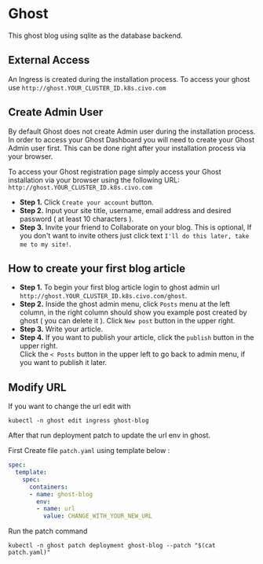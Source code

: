 # Ghost

This ghost blog using sqlite as the database backend.

## External Access

An Ingress is created during the installation process. To access your ghost use `http://ghost.YOUR_CLUSTER_ID.k8s.civo.com`

## Create Admin User

By default Ghost does not create Admin user during the installation process. In order to access your Ghost Dashboard you will need to create your Ghost Admin user first. This can be done right after your installation process via your browser.

To access your Ghost registration page simply access your Ghost installation via your browser using the following URL: `http://ghost.YOUR_CLUSTER_ID.k8s.civo.com`

* **Step 1.** Click `Create your account` button.  
* **Step 2.** Input your site title, username, email address and desired password ( at least 10 characters ).  
* **Step 3.** Invite your friend to Collaborate on your blog. This is optional, If you don't want to invite others just click text `I'll do this later, take me to my site!`.  

## How to create your first blog article

* **Step 1.** To begin your first blog article login to ghost admin url `http://ghost.YOUR_CLUSTER_ID.k8s.civo.com/ghost`.  
* **Step 2.** Inside the ghost admin menu, click `Posts` menu at the left column, in the right column should show you example post created by ghost ( you can delete it ). Click `New post` button in the upper right.  
* **Step 3.** Write your article.  
* **Step 4.** If you want to publish your article, click the `publish` button in the upper right.  
Click the `< Posts` button in the upper left to go back to admin menu, if you want to publish it later.

## Modify URL

If you want to change the url edit with 

```
kubectl -n ghost edit ingress ghost-blog
```

After that run deployment patch to update the url env in ghost.

First Create file `patch.yaml` using template below :

```yaml
spec:
  template:
    spec:
      containers:
      - name: ghost-blog
        env:
        - name: url
          value: CHANGE_WITH_YOUR_NEW_URL
```

Run the patch command

```
kubectl -n ghost patch deployment ghost-blog --patch "$(cat patch.yaml)"
```


